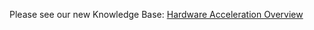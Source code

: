 Please see our new Knowledge Base: [Hardware Acceleration Overview](https://support.emby.media/support/solutions/articles/44001160148-hardware-acceleration-overview)